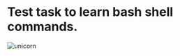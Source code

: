 # Test task to learn **bash** shell commands.
![unicorn](https://img.freepik.com/premium-vector/unicorn-with-rainbow-vector-illustration_116089-438.jpg?w=740)
